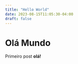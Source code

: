 ```yaml
---
title: "Hello World"
date: 2023-08-15T11:05:30-04:00
draft: false
---
```

# Olá Mundo

Primeiro post **olá!** 
